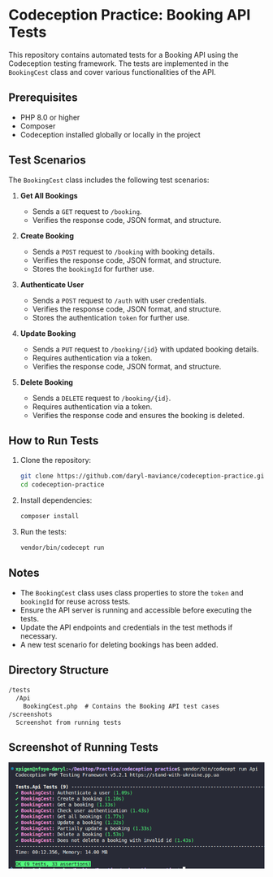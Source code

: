 # Codeception Practice: Booking API Tests

This repository contains automated tests for a Booking API using the Codeception testing framework. The tests are implemented in the `BookingCest` class and cover various functionalities of the API.

## Prerequisites

- PHP 8.0 or higher
- Composer
- Codeception installed globally or locally in the project

## Test Scenarios

The `BookingCest` class includes the following test scenarios:

1. **Get All Bookings**
   - Sends a `GET` request to `/booking`.
   - Verifies the response code, JSON format, and structure.

2. **Create Booking**
   - Sends a `POST` request to `/booking` with booking details.
   - Verifies the response code, JSON format, and structure.
   - Stores the `bookingId` for further use.

3. **Authenticate User**
   - Sends a `POST` request to `/auth` with user credentials.
   - Verifies the response code, JSON format, and structure.
   - Stores the authentication `token` for further use.

4. **Update Booking**
   - Sends a `PUT` request to `/booking/{id}` with updated booking details.
   - Requires authentication via a token.
   - Verifies the response code, JSON format, and structure.

5. **Delete Booking**
   - Sends a `DELETE` request to `/booking/{id}`.
   - Requires authentication via a token.
   - Verifies the response code and ensures the booking is deleted.

## How to Run Tests

1. Clone the repository:
   ```bash
   git clone https://github.com/daryl-maviance/codeception-practice.git
   cd codeception-practice
   ```

2. Install dependencies:
   ```bash
   composer install
   ```

3. Run the tests:
   ```bash
   vendor/bin/codecept run
   ```

## Notes

- The `BookingCest` class uses class properties to store the `token` and `bookingId` for reuse across tests.
- Ensure the API server is running and accessible before executing the tests.
- Update the API endpoints and credentials in the test methods if necessary.
- A new test scenario for deleting bookings has been added.

## Directory Structure

```
/tests
  /Api
    BookingCest.php  # Contains the Booking API test cases
/screenshots
  Screenshot from running tests
```

## Screenshot of Running Tests

![Screenshot of running Tests](/screenshots/Screenshot%20from%202025-03-26%2011-16-38.png)
